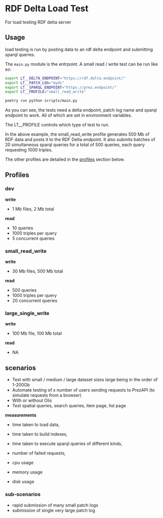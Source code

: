 # RDF Delta Load Test

For load testing RDF delta server

## Usage

load testing is run by posting data to an rdf delta endpoint and submitting sparql
queries.

The `main.py` module is the entrpoint. A small read / write test can be run like so:

```bash
export LT__DELTA_ENDPOINT="https://rdf.delta.endpoint/"
export LT__PATCH_LOG="myds"
export LT__SPARQL_ENDPOINT="https://prez.endpoint/"
export LT__PROFILE="small_read_write"

poetry run python scripts/main.py
```

As you can see, the tests need a delta endpoint, patch log name and sparql endpoint to
work. All of which are set in environment variables.

The LT\_\_PROFILE controls which type of test to run.

In the above example, the small_read_write profile generates 500 Mb of RDF data
and posts it to the RDF Delta endpoint. It also submits batches of 20 simultaneous
sparql queries for a total of 500 queries, each query requesting 1000 triples.

The other profiles are detailed in the [profiles](##profiles) section below.

## Profiles

### dev

**write**

- 1 Mb files, 2 Mb total

**read**

- 10 queries
- 1000 triples per query
- 5 concurrent queries

### small_read_write

**write**

- 30 Mb files, 500 Mb total

**read**

- 500 queries
- 1000 triples per query
- 20 concurrent queries

### large_single_write

**write**

- 100 Mb file, 100 Mb total

**read**

- NA

## scenarios

- Test with small / medium / large dataset sizes large being in the order of 1-200Gb
- Automate testing of x number of users sending requests to PrezAPI (to simulate requests from a browser)
- With or without Olis
- Test spatial queries, search queries, item page, list page

**measurements**

- time taken to load data,
- time taken to build indexes,
- time taken to execute sparql queries of different kinds,
- number of failed requests,

- cpu usage
- memory usage
- disk usage

### sub-scenarios

- rapid submission of many small patch logs
- submission of single very large patch log
